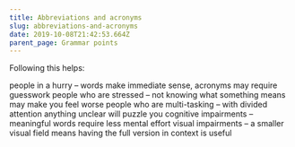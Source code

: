 ```yaml
---
title: Abbreviations and acronyms
slug: abbreviations-and-acronyms
date: 2019-10-08T21:42:53.664Z
parent_page: Grammar points
---
```

Following this helps:

people in a hurry – words make immediate sense, acronyms may require guesswork
people who are stressed – not knowing what something means may make you feel worse
people who are multi-tasking – with divided attention anything unclear will puzzle you
cognitive impairments – meaningful words require less mental effort
visual impairments – a smaller visual field means having the full version in context is useful
